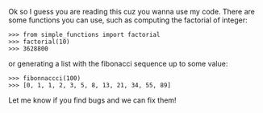 Ok so I guess you are reading this cuz you wanna use my code. There are some
functions you can use, such as computing the factorial of integer:

    >>> from simple_functions import factorial
    >>> factorial(10)
    >>> 3628800

or generating a list with the fibonacci sequence up to some value:

    >>> fibonnaccci(100)
    >>> [0, 1, 1, 2, 3, 5, 8, 13, 21, 34, 55, 89]

Let me know if you find bugs and we can fix them!
